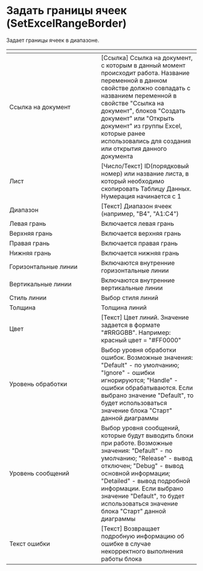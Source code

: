 # Задать границы ячеек (SetExcelRangeBorder)

Задает границы ячеек в диапазоне.

<table data-header-hidden><thead><tr><th width="227"></th><th></th></tr></thead><tbody><tr><td>Ссылка на документ</td><td>[Ссылка] Ссылка на документ, с которым в данный момент происходит работа. Название переменной в данном свойстве должно совпадать с названием переменной в свойстве "Ссылка на документ", блоков "Создать документ" или "Открыть документ" из группы Excel, которые ранее использовались для создания или открытия данного документа</td></tr><tr><td>Лист</td><td>[Число/Текст] ID(порядковый номер) или название листа, в который необходимо скопировать Таблицу Данных. Нумерация начинается с 1</td></tr><tr><td>Диапазон</td><td>[Текст] Диапазон ячеек (например, "B4", "A1:C4")</td></tr><tr><td>Левая грань</td><td>Включается левая грань</td></tr><tr><td>Верхняя грань</td><td>Включается верхняя грань</td></tr><tr><td>Правая грань</td><td>Включается правая грань</td></tr><tr><td>Нижняя грань</td><td>Включается нижняя грань</td></tr><tr><td>Горизонтальные линии</td><td>Включаются внутренние горизонтальные линии</td></tr><tr><td>Вертикальные линии</td><td>Включаются внутренние вертикальные линии</td></tr><tr><td>Стиль линии</td><td>Выбор стиля линий</td></tr><tr><td>Толщина</td><td>Толщина линий</td></tr><tr><td>Цвет</td><td>[Текст] Цвет линий. Значение задается в формате "#RRGGBB". Например: красный цвет = "#FF0000"</td></tr><tr><td>Уровень обработки</td><td>Выбор уровня обработки ошибок. Возможные значения: "Default" - по умолчанию; "Ignore" - ошибки игнорируются; "Handle" - ошибки обрабатываются. Если выбрано значение "Default", то будет использоваться значение блока "Старт" данной диаграммы</td></tr><tr><td>Уровень сообщений</td><td>Выбор уровня сообщений, которые будут выводить блоки при работе. Возможные значения: "Default" - по умолчанию; "Release" - вывод отключен; "Debug" - вывод основной информации; "Detailed" - вывод подробной информации. Если выбрано значение "Default", то будет использоваться значение блока "Старт" данной диаграммы</td></tr><tr><td>Текст ошибки</td><td>[Текст] Возвращает подробную информацию об ошибке в случае некорректного выполнения работы блока</td></tr></tbody></table>
